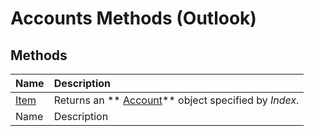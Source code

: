 
# Accounts Methods (Outlook)

## Methods



|**Name**|**Description**|
|:-----|:-----|
| [Item](8ef9c358-6d8b-1cbb-40ed-6d3462ae335e.md)|Returns an  ** [Account](f624438c-4e45-2822-18b6-bfe8074a33c0.md)** object specified by _Index_.|
|Name|Description|

